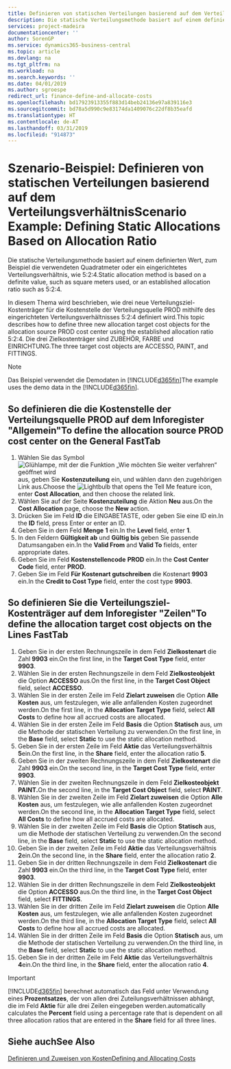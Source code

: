 ```yaml
---
title: Definieren von statischen Verteilungen basierend auf dem Verteilungsverhältnis | Microsoft Docs
description: Die statische Verteilungsmethode basiert auf einem definierten Wert, zum Beispiel die verwendeten Quadratmeter oder ein eingerichtetes Verteilungsverhältnis, wie 5:2:4.
services: project-madeira
documentationcenter: ''
author: SorenGP
ms.service: dynamics365-business-central
ms.topic: article
ms.devlang: na
ms.tgt_pltfrm: na
ms.workload: na
ms.search.keywords: ''
ms.date: 04/01/2019
ms.author: sgroespe
redirect_url: finance-define-and-allocate-costs
ms.openlocfilehash: bd17923913355f883d14beb24136e97a839116e3
ms.sourcegitcommit: bd78a5d990c9e83174da1409076c22df8b35eafd
ms.translationtype: HT
ms.contentlocale: de-AT
ms.lasthandoff: 03/31/2019
ms.locfileid: "914873"
---
```

# <a name="scenario-example-defining-static-allocations-based-on-allocation-ratio"></a><span data-ttu-id="39382-103">Szenario-Beispiel: Definieren von statischen Verteilungen basierend auf dem Verteilungsverhältnis</span><span class="sxs-lookup"><span data-stu-id="39382-103">Scenario Example: Defining Static Allocations Based on Allocation Ratio</span></span>
<span data-ttu-id="39382-104">Die statische Verteilungsmethode basiert auf einem definierten Wert, zum Beispiel die verwendeten Quadratmeter oder ein eingerichtetes Verteilungsverhältnis, wie 5:2:4.</span><span class="sxs-lookup"><span data-stu-id="39382-104">Static allocation method is based on a definite value, such as square meters used, or an established allocation ratio such as 5:2:4.</span></span>  

<span data-ttu-id="39382-105">In diesem Thema wird beschrieben, wie drei neue Verteilungsziel-Kostenträger für die Kostenstelle der Verteilungsquelle PROD mithilfe des eingerichteten Verteilungsverhältnisses 5:2:4 definiert wird.</span><span class="sxs-lookup"><span data-stu-id="39382-105">This topic describes how to define three new allocation target cost objects for the allocation source PROD cost center using the established allocation ratio 5:2:4.</span></span> <span data-ttu-id="39382-106">Die drei Zielkostenträger sind ZUBEHÖR, FARBE und EINRICHTUNG.</span><span class="sxs-lookup"><span data-stu-id="39382-106">The three target cost objects are ACCESSO, PAINT, and FITTINGS.</span></span>  

> [!NOTE]  
>  <span data-ttu-id="39382-107">Das Beispiel verwendet die Demodaten in [!INCLUDE[d365fin](includes/d365fin_md.md)]</span><span class="sxs-lookup"><span data-stu-id="39382-107">The example uses the demo data in the [!INCLUDE[d365fin](includes/d365fin_md.md)].</span></span>  

## <a name="to-define-the-allocation-source-prod-cost-center-on-the-general-fasttab"></a><span data-ttu-id="39382-108">So definieren die die Kostenstelle der Verteilungsquelle PROD auf dem Inforegister "Allgemein"</span><span class="sxs-lookup"><span data-stu-id="39382-108">To define the allocation source PROD cost center on the General FastTab</span></span>  

1.  <span data-ttu-id="39382-109">Wählen Sie das Symbol ![Glühlampe, mit der die Funktion „Wie möchten Sie weiter verfahren“ geöffnet wird](media/ui-search/search_small.png "Wie möchten Sie weiter verfahren?") aus, geben Sie **Kostenzuteilung** ein, und wählen dann den zugehörigen Link aus.</span><span class="sxs-lookup"><span data-stu-id="39382-109">Choose the ![Lightbulb that opens the Tell Me feature](media/ui-search/search_small.png "Tell me what you want to do") icon, enter **Cost Allocation**, and then choose the related link.</span></span>  
2.  <span data-ttu-id="39382-110">Wählen Sie auf der Seite **Kostenzuteilung** die Aktion **Neu** aus.</span><span class="sxs-lookup"><span data-stu-id="39382-110">On the **Cost Allocation** page, choose the **New** action.</span></span>  
3.  <span data-ttu-id="39382-111">Drücken Sie im Feld **ID** die EINGABETASTE, oder geben Sie eine ID ein.</span><span class="sxs-lookup"><span data-stu-id="39382-111">In the **ID** field, press Enter or enter an ID.</span></span>  
4.  <span data-ttu-id="39382-112">Geben Sie in dem Feld **Menge** **1** ein.</span><span class="sxs-lookup"><span data-stu-id="39382-112">In the **Level** field, enter **1**.</span></span>  
5.  <span data-ttu-id="39382-113">In den Feldern **Gültigkeit ab** und **Gültig bis** geben Sie passende Datumsangaben ein.</span><span class="sxs-lookup"><span data-stu-id="39382-113">In the **Valid From** and **Valid To** fields, enter appropriate dates.</span></span>  
6.  <span data-ttu-id="39382-114">Geben Sie im Feld **Kostenstellencode** **PROD** ein.</span><span class="sxs-lookup"><span data-stu-id="39382-114">In the **Cost Center Code** field, enter **PROD**.</span></span>  
7.  <span data-ttu-id="39382-115">Geben Sie im Feld **Für Kostenart gutschreiben** die Kostenart **9903** ein.</span><span class="sxs-lookup"><span data-stu-id="39382-115">In the **Credit to Cost Type** field, enter the cost type **9903**.</span></span>  

## <a name="to-define-the-allocation-target-cost-objects-on-the-lines-fasttab"></a><span data-ttu-id="39382-116">So definieren Sie die Verteilungsziel-Kostenträger auf dem Inforegister "Zeilen"</span><span class="sxs-lookup"><span data-stu-id="39382-116">To define the allocation target cost objects on the Lines FastTab</span></span>  

1.  <span data-ttu-id="39382-117">Geben Sie in der ersten Rechnungszeile in dem Feld **Zielkostenart** die Zahl **9903** ein.</span><span class="sxs-lookup"><span data-stu-id="39382-117">On the first line, in the **Target Cost Type** field, enter **9903**.</span></span>  
2.  <span data-ttu-id="39382-118">Wählen Sie in der ersten Rechnungszeile in dem Feld **Zielkosteobjekt** die Option **ACCESSO** aus.</span><span class="sxs-lookup"><span data-stu-id="39382-118">On the first line, in the **Target Cost Object** field, select **ACCESSO**.</span></span>  
3.  <span data-ttu-id="39382-119">Wählen Sie in der ersten Zeile im Feld **Zielart zuweisen** die Option **Alle Kosten** aus, um festzulegen, wie alle anfallenden Kosten zugeordnet werden.</span><span class="sxs-lookup"><span data-stu-id="39382-119">On the first line, in the **Allocation Target Type** field, select **All Costs** to define how all accrued costs are allocated.</span></span>  
4.  <span data-ttu-id="39382-120">Wählen Sie in der ersten Zeile im Feld **Basis** die Option **Statisch** aus, um die Methode der statischen Verteilung zu verwenden.</span><span class="sxs-lookup"><span data-stu-id="39382-120">On the first line, in the **Base** field, select **Static** to use the static allocation method.</span></span>  
5.  <span data-ttu-id="39382-121">Geben Sie in der ersten Zeile im Feld **Aktie** das Verteilungsverhältnis **5**ein.</span><span class="sxs-lookup"><span data-stu-id="39382-121">On the first line, in the **Share** field, enter the allocation ratio **5**.</span></span>  
6.  <span data-ttu-id="39382-122">Geben Sie in der zweiten Rechnungszeile in dem Feld **Zielkostenart** die Zahl **9903** ein.</span><span class="sxs-lookup"><span data-stu-id="39382-122">On the second line, in the **Target Cost Type** field, enter **9903**.</span></span>  
7.  <span data-ttu-id="39382-123">Wählen Sie in der zweiten Rechnungszeile in dem Feld **Zielkosteobjekt** **PAINT.**</span><span class="sxs-lookup"><span data-stu-id="39382-123">On the second line, in the **Target Cost Object** field, select **PAINT**.</span></span>  
8.  <span data-ttu-id="39382-124">Wählen Sie in der zweiten Zeile im Feld **Zielart zuweisen** die Option **Alle Kosten** aus, um festzulegen, wie alle anfallenden Kosten zugeordnet werden.</span><span class="sxs-lookup"><span data-stu-id="39382-124">On the second line, in the **Allocation Target Type** field, select **All Costs** to define how all accrued costs are allocated.</span></span>  
9. <span data-ttu-id="39382-125">Wählen Sie in der zweiten Zeile im Feld **Basis** die Option **Statisch** aus, um die Methode der statischen Verteilung zu verwenden.</span><span class="sxs-lookup"><span data-stu-id="39382-125">On the second line, in the **Base** field, select **Static** to use the static allocation method.</span></span>  
10. <span data-ttu-id="39382-126">Geben Sie in der zweiten Zeile im Feld **Aktie** das Verteilungsverhältnis **2**ein.</span><span class="sxs-lookup"><span data-stu-id="39382-126">On the second line, in the **Share** field, enter the allocation ratio **2**.</span></span>  
11. <span data-ttu-id="39382-127">Geben Sie in der dritten Rechnungszeile in dem Feld **Zielkostenart** die Zahl **9903** ein.</span><span class="sxs-lookup"><span data-stu-id="39382-127">On the third line, in the **Target Cost Type** field, enter **9903**.</span></span>  
12. <span data-ttu-id="39382-128">Wählen Sie in der dritten Rechnungszeile in dem Feld **Zielkosteobjekt** die Option **ACCESSO** aus.</span><span class="sxs-lookup"><span data-stu-id="39382-128">On the third line, in the **Target Cost Object** field, select **FITTINGS**.</span></span>  
13. <span data-ttu-id="39382-129">Wählen Sie in der dritten Zeile im Feld **Zielart zuweisen** die Option **Alle Kosten** aus, um festzulegen, wie alle anfallenden Kosten zugeordnet werden.</span><span class="sxs-lookup"><span data-stu-id="39382-129">On the third line, in the **Allocation Target Type** field, select **All Costs** to define how all accrued costs are allocated.</span></span>  
14. <span data-ttu-id="39382-130">Wählen Sie in der dritten Zeile im Feld **Basis** die Option **Statisch** aus, um die Methode der statischen Verteilung zu verwenden.</span><span class="sxs-lookup"><span data-stu-id="39382-130">On the third line, in the **Base** field, select **Static** to use the static allocation method.</span></span>  
15. <span data-ttu-id="39382-131">Geben Sie in der dritten Zeile im Feld **Aktie** das Verteilungsverhältnis **4**ein.</span><span class="sxs-lookup"><span data-stu-id="39382-131">On the third line, in the **Share** field, enter the allocation ratio **4**.</span></span>  

> [!IMPORTANT]  
>  [!INCLUDE[d365fin](includes/d365fin_md.md)] <span data-ttu-id="39382-132">berechnet automatisch das Feld  unter Verwendung eines **Prozentsatzes**, der von allen drei Zuteilungsverhältnissen abhängt, die im Feld **Aktie** für alle drei Zeilen eingegeben werden.</span><span class="sxs-lookup"><span data-stu-id="39382-132">automatically calculates the **Percent** field using a percentage rate that is dependent on all three allocation ratios that are entered in the **Share** field for all three lines.</span></span>  

## <a name="see-also"></a><span data-ttu-id="39382-133">Siehe auch</span><span class="sxs-lookup"><span data-stu-id="39382-133">See Also</span></span>  
[<span data-ttu-id="39382-134">Definieren und Zuweisen von Kosten</span><span class="sxs-lookup"><span data-stu-id="39382-134">Defining and Allocating Costs</span></span>](finance-define-and-allocate-costs.md)   
